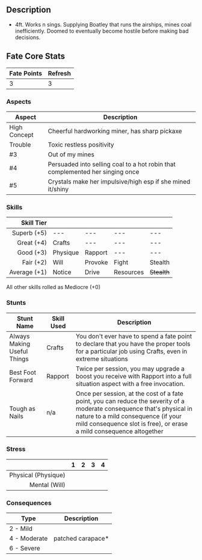 ## Description
- 4ft. Works n sings. Supplying Boatley that runs the airships, mines coal inefficiently. Doomed to eventually become hostile before making bad decisions.
## Fate Core Stats

| Fate Points | Refresh |
| ----------- | ------- |
| 3           | 3       |
### Aspects

| Aspect       | Description                                                                   |
| ------------ | ----------------------------------------------------------------------------- |
| High Concept | Cheerful hardworking miner, has sharp pickaxe                                 |
| Trouble      | Toxic restless positivity                                                     |
| #3           | Out of my mines                                                               |
| #4           | Persuaded into selling coal to a hot robin that complemented her singing once |
| #5           | Crystals make her impulsive/high esp if she mined it/shiny                    |

### Skills

| **Skill Tier** |          |         |           |             |
| -------------: | -------- | ------- | --------- | ----------- |
|    Superb (+5) | ---      | ---     | ---       | ---         |
|     Great (+4) | Crafts   | ---     | ---       | ---         |
|      Good (+3) | Physique | Rapport | ---       | ---         |
|      Fair (+2) | Will     | Provoke | Fight     | Stealth     |
|   Average (+1) | Notice   | Drive   | Resources | ~~Stealth~~ |
All other skills rolled as Mediocre (+0)
### Stunts

| Stunt Name                  | Skill Used | Description                                                                                                                                                                                                                          |
| --------------------------- | ---------- | ------------------------------------------------------------------------------------------------------------------------------------------------------------------------------------------------------------------------------------ |
| Always Making Useful Things | Crafts     | You don't ever have to spend a fate point to declare that you have the proper tools for a particular job using Crafts, even in extreme situations                                                                                    |
| Best Foot Forward           | Rapport    | Twice per session, you may upgrade a boost you receive with Rapport into a full situation aspect with a free invocation.                                                                                                             |
| Tough as Nails              | n/a        | Once per session, at the cost of a fate point, you can reduce the severity of a moderate consequence that's physical in nature to a mild consequence (if your mild consequence slot is free), or erase a mild consequence altogether |

### Stress

|                     |  1  |  2  |  3  |  4  |
| ------------------: | :-: | :-: | :-: | :-: |
| Physical (Physique) |     |     |     |     |
|       Mental (Will) |     |     |     |     |

### Consequences

| Type         | Description       |
| ------------ | ----------------- |
| 2 - Mild     |                   |
| 4 - Moderate | patched carapace* |
| 6 - Severe   |                   |
